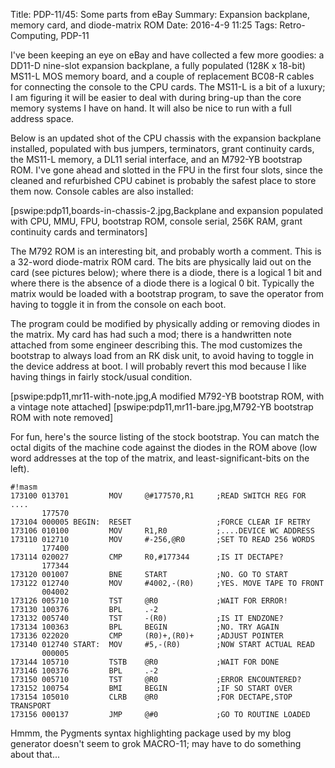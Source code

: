 Title: PDP-11/45: Some parts from eBay
Summary: Expansion backplane, memory card, and diode-matrix ROM
Date: 2016-4-9 11:25
Tags: Retro-Computing, PDP-11

I've been keeping an eye on eBay and have collected a few more goodies: a DD11-D nine-slot expansion
backplane, a fully populated (128K x 18-bit) MS11-L MOS memory board, and a couple of replacement BC08-R
cables for connecting the console to the CPU cards.  The MS11-L is a bit of a luxury; I am figuring it will be
easier to deal with during bring-up than the core memory systems I have on hand.  It will also be nice to run
with a full address space.

Below is an updated shot of the CPU chassis with the expansion backplane installed, populated with bus
jumpers, terminators, grant continuity cards, the MS11-L memory, a DL11 serial interface, and an M792-YB
bootstrap ROM.  I've gone ahead and slotted in the FPU in the first four slots, since the cleaned and
refurbished CPU cabinet is probably the safest place to store them now.  Console cables are also installed:

[pswipe:pdp11,boards-in-chassis-2.jpg,Backplane and expansion populated with CPU, MMU, FPU, bootstrap ROM, console serial, 256K RAM, grant continuity cards and terminators]

The M792 ROM is an interesting bit, and probably worth a comment.  This is a 32-word diode-matrix ROM card. 
The bits are physically laid out on the card (see pictures below); where there is a diode, there is a logical
1 bit and where there is the absence of a diode there is a logical 0 bit.  Typically the matrix would be
loaded with a bootstrap program, to save the operator from having to toggle it in from the console on each
boot.

The program could be modified by physically adding or removing diodes in the matrix.  My card has had such a
mod; there is a handwritten note attached from some engineer describing this.  The mod customizes the
bootstrap to always load from an RK disk unit, to avoid having to toggle in the device address at boot.  I
will probably revert this mod because I like having things in fairly stock/usual condition.

[pswipe:pdp11,mr11-with-note.jpg,A modified M792-YB bootstrap ROM, with a vintage note attached]
[pswipe:pdp11,mr11-bare.jpg,M792-YB bootstrap ROM with note removed]

For fun, here's the source listing of the stock bootstrap.  You can match the octal digits of the machine code
against the diodes in the ROM above (low word addresses at the top of the matrix, and least-significant-bits
on the left).

    #!masm
    173100 013701         MOV     @#177570,R1     ;READ SWITCH REG FOR ....
           177570
    173104 000005 BEGIN:  RESET                   ;FORCE CLEAR IF RETRY
    173106 010100         MOV     R1,R0           ;....DEVICE WC ADDRESS
    173110 012710         MOV     #-256,@R0       ;SET TO READ 256 WORDS
           177400
    173114 020027         CMP     R0,#177344      ;IS IT DECTAPE?
           177344
    173120 001007         BNE     START           ;NO. GO TO START
    173122 012740         MOV     #4002,-(R0)     ;YES. MOVE TAPE TO FRONT
           004002
    173126 005710         TST     @R0             ;WAIT FOR ERROR!
    173130 100376         BPL     .-2
    173132 005740         TST     -(R0)           ;IS IT ENDZONE?
    173134 100363         BPL     BEGIN           ;NO. TRY AGAIN
    173136 022020         CMP     (R0)+,(R0)+     ;ADJUST POINTER
    173140 012740 START:  MOV     #5,-(R0)        ;NOW START ACTUAL READ
           000005
    173144 105710         TSTB    @R0             ;WAIT FOR DONE
    173146 100376         BPL     .-2
    173150 005710         TST     @R0             ;ERROR ENCOUNTERED?
    173152 100754         BMI     BEGIN           ;IF SO START OVER
    173154 105010         CLRB    @R0             ;FOR DECTAPE,STOP TRANSPORT
    173156 000137         JMP     @#0             ;GO TO ROUTINE LOADED

Hmmm, the Pygments syntax highlighting package used by my blog generator doesn't seem to grok MACRO-11; may
have to do something about that...
